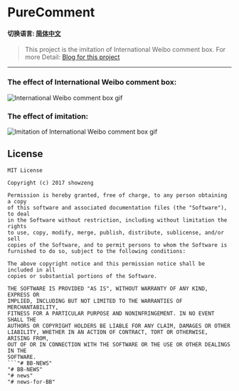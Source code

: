 # PureComment

#### 切换语言: [简体中文](README.zh-cn.md)

> This project is the imitation of International Weibo comment box. For more Detail: [Blog for this project](http://showzeng.itscoder.com/android/2017/08/11/the-imitation-of-the-international-weibo-comment-box.html)

------

### The effect of International Weibo comment box:

![International Weibo comment box gif](https://github.com/showzeng/PureComment/blob/master/Gif/pureComment.gif)

### The effect of imitation:

![Imitation of International Weibo comment box gif](https://github.com/showzeng/PureComment/blob/master/Gif/pureCommentImitation.gif)

## License

```
MIT License

Copyright (c) 2017 showzeng

Permission is hereby granted, free of charge, to any person obtaining a copy
of this software and associated documentation files (the "Software"), to deal
in the Software without restriction, including without limitation the rights
to use, copy, modify, merge, publish, distribute, sublicense, and/or sell
copies of the Software, and to permit persons to whom the Software is
furnished to do so, subject to the following conditions:

The above copyright notice and this permission notice shall be included in all
copies or substantial portions of the Software.

THE SOFTWARE IS PROVIDED "AS IS", WITHOUT WARRANTY OF ANY KIND, EXPRESS OR
IMPLIED, INCLUDING BUT NOT LIMITED TO THE WARRANTIES OF MERCHANTABILITY,
FITNESS FOR A PARTICULAR PURPOSE AND NONINFRINGEMENT. IN NO EVENT SHALL THE
AUTHORS OR COPYRIGHT HOLDERS BE LIABLE FOR ANY CLAIM, DAMAGES OR OTHER
LIABILITY, WHETHER IN AN ACTION OF CONTRACT, TORT OR OTHERWISE, ARISING FROM,
OUT OF OR IN CONNECTION WITH THE SOFTWARE OR THE USE OR OTHER DEALINGS IN THE
SOFTWARE.
```"# BB-NEWS" 
"# BB-NEWS" 
"# news" 
"# news-for-BB" 
